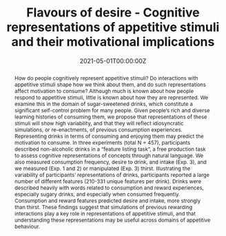 ---
abstract: How do people cognitively represent appetitive stimuli? Do interactions with appetitive stimuli shape how we think about them, and do such representations affect motivation to consume? Although much is known about how people respond to appetitive stimuli, little is known about how they are represented. We examine this in the domain of sugar-sweetened drinks, which constitute a significant self-control problem for many people. Given people’s rich and diverse learning histories of consuming them, we propose that representations of these stimuli will show high variability, and that they will reflect idiosyncratic simulations, or re-enactments, of previous consumption experiences. Representing drinks in terms of consuming and enjoying them may predict the motivation to consume. In three experiments (total N = 457), participants described non-alcoholic drinks in a “feature listing task”, a free production task to assess cognitive representations of concepts through natural language. We also measured consumption frequency, desire to drink, and intake (Exp. 3), and we measured (Exp. 1 and 2) or manipulated (Exp. 3) thirst. Illustrating the variability of participants’ representations of drinks, participants reported a large number of different features (210-331 unique features per drink). Drinks were described heavily with words related to consumption and reward experiences, especially sugary drinks, and especially when consumed frequently. Consumption and reward features predicted desire and intake, more strongly than thirst. These findings suggest that simulations of previous rewarding interactions play a key role in representations of appetitive stimuli, and that understanding these representations may be useful across domains of appetitive behaviour.
authors:
- E.K. Papies
- M.A. Claassen
- D. Rusz
- M. Best
date: "2021-05-01T00:00:00Z"
doi: "https://psycnet.apa.org/doiLanding?doi=10.1037%2Fxge0001157"
featured:
image:
projects: []
publication: ''
publication_short: ""
publication-type: "2"
publication_types: "3"
publishDate: "2021-05-01T00:00:00Z"
title: Flavours of desire - Cognitive representations of appetitive stimuli and their motivational implications
url_code: ""
url_dataset: ""
url_pdf: ""
url_poster: ""
url_project: ""
url_slides: ""
url_source: ""
url_video: ""
---